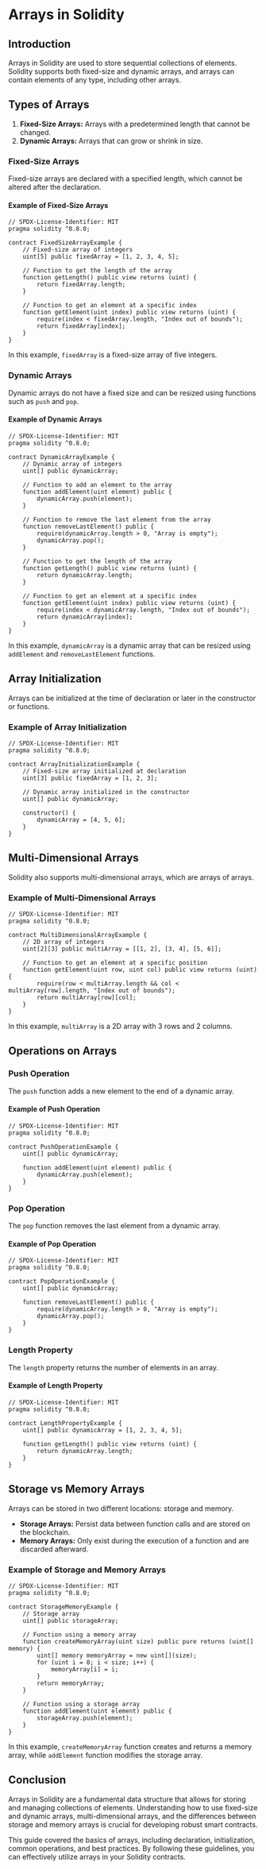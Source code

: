 
# Arrays in Solidity

## Introduction

Arrays in Solidity are used to store sequential collections of elements. Solidity supports both fixed-size and dynamic arrays, and arrays can contain elements of any type, including other arrays.

## Types of Arrays

1. **Fixed-Size Arrays:** Arrays with a predetermined length that cannot be changed.
2. **Dynamic Arrays:** Arrays that can grow or shrink in size.

### Fixed-Size Arrays

Fixed-size arrays are declared with a specified length, which cannot be altered after the declaration.

#### Example of Fixed-Size Arrays

```solidity
// SPDX-License-Identifier: MIT
pragma solidity ^0.8.0;

contract FixedSizeArrayExample {
    // Fixed-size array of integers
    uint[5] public fixedArray = [1, 2, 3, 4, 5];

    // Function to get the length of the array
    function getLength() public view returns (uint) {
        return fixedArray.length;
    }

    // Function to get an element at a specific index
    function getElement(uint index) public view returns (uint) {
        require(index < fixedArray.length, "Index out of bounds");
        return fixedArray[index];
    }
}
```

In this example, `fixedArray` is a fixed-size array of five integers.

### Dynamic Arrays

Dynamic arrays do not have a fixed size and can be resized using functions such as `push` and `pop`.

#### Example of Dynamic Arrays

```solidity
// SPDX-License-Identifier: MIT
pragma solidity ^0.8.0;

contract DynamicArrayExample {
    // Dynamic array of integers
    uint[] public dynamicArray;

    // Function to add an element to the array
    function addElement(uint element) public {
        dynamicArray.push(element);
    }

    // Function to remove the last element from the array
    function removeLastElement() public {
        require(dynamicArray.length > 0, "Array is empty");
        dynamicArray.pop();
    }

    // Function to get the length of the array
    function getLength() public view returns (uint) {
        return dynamicArray.length;
    }

    // Function to get an element at a specific index
    function getElement(uint index) public view returns (uint) {
        require(index < dynamicArray.length, "Index out of bounds");
        return dynamicArray[index];
    }
}
```

In this example, `dynamicArray` is a dynamic array that can be resized using `addElement` and `removeLastElement` functions.

## Array Initialization

Arrays can be initialized at the time of declaration or later in the constructor or functions.

### Example of Array Initialization

```solidity
// SPDX-License-Identifier: MIT
pragma solidity ^0.8.0;

contract ArrayInitializationExample {
    // Fixed-size array initialized at declaration
    uint[3] public fixedArray = [1, 2, 3];

    // Dynamic array initialized in the constructor
    uint[] public dynamicArray;

    constructor() {
        dynamicArray = [4, 5, 6];
    }
}
```

## Multi-Dimensional Arrays

Solidity also supports multi-dimensional arrays, which are arrays of arrays.

### Example of Multi-Dimensional Arrays

```solidity
// SPDX-License-Identifier: MIT
pragma solidity ^0.8.0;

contract MultiDimensionalArrayExample {
    // 2D array of integers
    uint[2][3] public multiArray = [[1, 2], [3, 4], [5, 6]];

    // Function to get an element at a specific position
    function getElement(uint row, uint col) public view returns (uint) {
        require(row < multiArray.length && col < multiArray[row].length, "Index out of bounds");
        return multiArray[row][col];
    }
}
```

In this example, `multiArray` is a 2D array with 3 rows and 2 columns.

## Operations on Arrays

### Push Operation

The `push` function adds a new element to the end of a dynamic array.

#### Example of Push Operation

```solidity
// SPDX-License-Identifier: MIT
pragma solidity ^0.8.0;

contract PushOperationExample {
    uint[] public dynamicArray;

    function addElement(uint element) public {
        dynamicArray.push(element);
    }
}
```

### Pop Operation

The `pop` function removes the last element from a dynamic array.

#### Example of Pop Operation

```solidity
// SPDX-License-Identifier: MIT
pragma solidity ^0.8.0;

contract PopOperationExample {
    uint[] public dynamicArray;

    function removeLastElement() public {
        require(dynamicArray.length > 0, "Array is empty");
        dynamicArray.pop();
    }
}
```

### Length Property

The `length` property returns the number of elements in an array.

#### Example of Length Property

```solidity
// SPDX-License-Identifier: MIT
pragma solidity ^0.8.0;

contract LengthPropertyExample {
    uint[] public dynamicArray = [1, 2, 3, 4, 5];

    function getLength() public view returns (uint) {
        return dynamicArray.length;
    }
}
```

## Storage vs Memory Arrays

Arrays can be stored in two different locations: storage and memory.

- **Storage Arrays:** Persist data between function calls and are stored on the blockchain.
- **Memory Arrays:** Only exist during the execution of a function and are discarded afterward.

### Example of Storage and Memory Arrays

```
// SPDX-License-Identifier: MIT
pragma solidity ^0.8.0;

contract StorageMemoryExample {
    // Storage array
    uint[] public storageArray;

    // Function using a memory array
    function createMemoryArray(uint size) public pure returns (uint[] memory) {
        uint[] memory memoryArray = new uint[](size);
        for (uint i = 0; i < size; i++) {
            memoryArray[i] = i;
        }
        return memoryArray;
    }

    // Function using a storage array
    function addElement(uint element) public {
        storageArray.push(element);
    }
}
```

In this example, `createMemoryArray` function creates and returns a memory array, while `addElement` function modifies the storage array.

## Conclusion

Arrays in Solidity are a fundamental data structure that allows for storing and managing collections of elements. Understanding how to use fixed-size and dynamic arrays, multi-dimensional arrays, and the differences between storage and memory arrays is crucial for developing robust smart contracts.

This guide covered the basics of arrays, including declaration, initialization, common operations, and best practices. By following these guidelines, you can effectively utilize arrays in your Solidity contracts.
